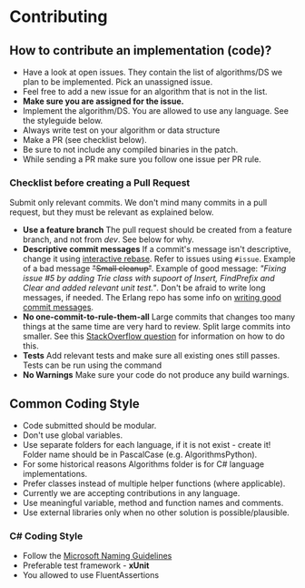 # Contributing

## How to contribute an implementation (code)?

- Have a look at open issues. They contain the list of algorithms/DS we plan
to be implemented. Pick an unassigned issue.
- Feel free to add a new issue for an algorithm that is not in the list.
- **Make sure you are assigned for the issue.**
- Implement the algorithm/DS. You are allowed to use any language. See the styleguide below.
- Always write test on your algorithm or data structure
- Make a PR (see checklist below).
- Be sure to not include any compiled binaries in the patch.
- While sending a PR make sure you follow one issue per PR rule.

### Checklist before creating a Pull Request
Submit only relevant commits. We don't mind many commits in a pull request, but they must be relevant as explained below.

- __Use a feature branch__ The pull request should be created from a feature branch, and not from _dev_. See below for why.
- __Descriptive commit messages__ If a commit's message isn't descriptive, change it using [interactive rebase](https://help.github.com/articles/about-git-rebase). Refer to issues using `#issue`. Example of a bad message ~~"Small cleanup"~~. Example of good message: _"Fixing issue #5 by adding Trie class with supoort of Insert, FindPrefix and Clear and added relevant unit test."_. Don't be afraid to write long messages, if needed. The Erlang repo has some info on [writing good commit messages](https://github.com/erlang/otp/wiki/Writing-good-commit-messages).
- __No one-commit-to-rule-them-all__ Large commits that changes too many things at the same time are very hard to review. Split large commits into smaller. See this [StackOverflow question](http://stackoverflow.com/questions/6217156/break-a-previous-commit-into-multiple-commits) for information on how to do this.
- __Tests__ Add relevant tests and make sure all existing ones still passes. Tests can be run using the command
- __No Warnings__ Make sure your code do not produce any build warnings.

## Common Coding Style

- Code submitted should be modular.
- Don't use global variables.
- Use separate folders for each language, if it is not exist - create it! Folder name should be in PascalCase (e.g. AlgorithmsPython).
- For some historical reasons Algorithms folder is for C# language implementations.
- Prefer classes instead of multiple helper functions (where applicable).
- Currently we are accepting contributions in any language.
- Use meaningful variable, method and function names and comments.
- Use external libraries only when no other solution is possible/plausible.

### C# Coding Style
- Follow the [Microsoft Naming Guidelines](https://docs.microsoft.com/en-us/dotnet/standard/design-guidelines/naming-guidelines)
- Preferable test framework - **xUnit**
- You allowed to use FluentAssertions